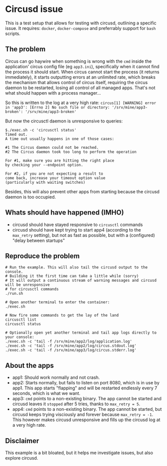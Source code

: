 # Circusd issue

This is a test setup that allows for testing with circusd, outlining a specific issue. It requires: `docker`, `docker-compose` and preferrably support for `bash` scripts.

## The problem

Circus can go haywire when something is wrong with the `cmd` inside the application' circus config file (eg `app3.ini`), specifically when it cannot find the process it should start. When circus cannot start the process (it returns immediately), it starts outputting errors at an unlimited rate, which breaks the mechanism that allows control of circus itself, requiring the circus daemon to be restarted, losing all control of all managed apps. That's not what should happen with a process manager...

So this is written to the log at a very high rate:
`circus[1] [WARNING] error in 'app3': [Errno 2] No such file or directory: '/srv/mine/app3-broken': '/srv/mine/app3-broken'`

But now the circusctl daemon is unresponsive to queries:

    $./exec.sh -c 'circusctl status'
    Timed out.
    A time out usually happens in one of those cases:

    #1 The Circus daemon could not be reached.
    #2 The Circus daemon took too long to perform the operation

    For #1, make sure you are hitting the right place
    by checking your --endpoint option.

    For #2, if you are not expecting a result to
    come back, increase your timeout option value
    (particularly with waiting switches)

Besides, this will also prevent other apps from starting because the circusd daemon is too occupied.

## Whats should have happened (IMHO)

- circusd should have stayed responsive to `circusctl` commands
- circusd should have kept trying to start app4 (according to the `max_retry` setting), but not as fast as possible, but with a (configured) "delay between startups"

## Reproduce the problem

    # Run the example. This will also tail the circusd output to the console.
    # Building it the first time can take a little while (sorry)
    # It will output a continuous stream of warning messages and circusd will be unresponsive
    # for circusctl commands
    ./run.sh

    # Open another terminal to enter the container:
    ./exec.sh

    # Now fire some commands to get the lay of the land
    circusctl list
    circusctl status

    # Optionally open yet another terminal and tail app logs directly to your console:
    ./exec.sh -c 'tail -f /srv/mine/app2/log/application.log'
    ./exec.sh -c 'tail -f /srv/mine/app2/log/circus.stdout.log'
    ./exec.sh -c 'tail -f /srv/mine/app3/log/circus.stderr.log'

## About the apps

- app1: Should work normally and not crash.
- app2: Starts normally, but fails to listen on port 8080, which is in use by app1. This app starts "flapping" and will be restarted endlessly every 7 seconds, which is what we want.
- app3: `cmd` points to a non-existing binary. The app cannot be started and circusd leaves it `stopped` after 5 tries, thanks to `max_retry = 5`.
- app4: `cmd` points to a non-existing binary. The app cannot be started, but circusd keeps trying visciously and forever because `max_retry = -1`. This however makes circusd unresponsive and fills up the circusd log at a very high rate.

## Disclaimer

This example is a bit bloated, but it helps me investigate issues, but also explore circusd.
